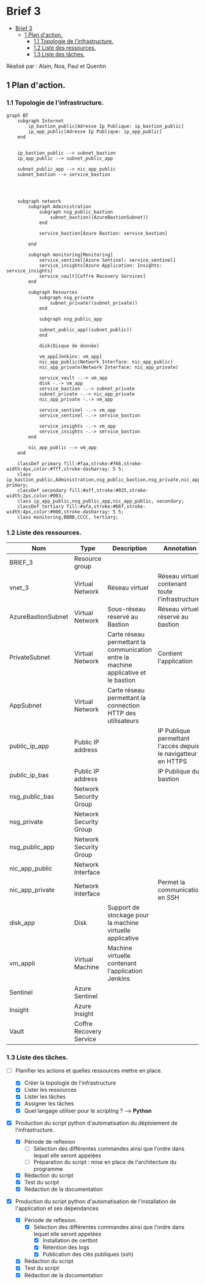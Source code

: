 # Brief 3

- [Brief 3](#brief-3)
  - [1 Plan d'action.](#1-plan-daction)
    - [1.1 Topologie de l'infrastructure.](#11-topologie-de-linfrastructure)
    - [1.2 Liste des ressources.](#12-liste-des-ressources)
    - [1.3 Liste des tâches.](#13-liste-des-tâches)

Réalisé par : Alain, Noa, Paul et Quentin

## 1 Plan d'action.

### 1.1 Topologie de l'infrastructure.

```mermaid
graph BT
    subgraph Internet
        ip_bastion_public[Adresse Ip Publique: ip_bastion_public]
        ip_app_public[Adresse Ip Publique: ip_app_public]
    end


    ip_bastion_public --> subnet_bastion
    ip_app_public --> subnet_public_app

    subnet_public_app --> nic_app_public
    subnet_bastion --> service_bastion




    subgraph network
        subgraph Administration
            subgraph nsg_public_bastion
                subnet_bastion((AzureBastionSubnet))
            end

            service_bastion[Azure Bastion: service_bastion]

        end

        subgraph monitoring[Monitoring]
            service_sentinel[Azure Sentinel: service_sentinel]
            service_insights[Azure Application: Insights: service_insights]
            service_vault[Coffre Recovery Services]
        end

        subgraph Resources
            subgraph nsg_private
                subnet_private((subnet_private))
            end

            subgraph nsg_public_app

            subnet_public_app((subnet_public))
            end

            disk(Disque de donnée)

            vm_app[Jenkins: vm_app]
            nic_app_public(Network Interface: nic_app_public)
            nic_app_private(Network Interface: nic_app_private)

            service_vault -.-> vm_app
            disk -.-> vm_app
            service_bastion -.-> subnet_private
            subnet_private -.-> nic_app_private
            nic_app_private -.-> vm_app

            service_sentinel -.-> vm_app
            service_sentinel -.-> service_bastion

            service_insights -.-> vm_app
            service_insights -.-> service_bastion
        end

        nic_app_public --> vm_app
    end

    classDef primary fill:#faa,stroke:#f66,stroke-width:4px,color:#fff,stroke-dasharray: 5 5;
    class ip_bastion_public,Administration,nsg_public_bastion,nsg_private,nic_app_private, primary;
    classDef secondary fill:#aff,stroke:#025,stroke-width:2px,color:#003;
    class ip_app_public,nsg_public_app,nic_app_public, secondary;
    classDef tertiary fill:#afa,stroke:#66f,stroke-width:4px,color:#000,stroke-dasharray: 5 5;
    class monitoring,BBBB,CCCC, tertiary;

```

### 1.2 Liste des ressources.

| Nom | Type | Description | Annotation |
| -------- | -------- | -------- | - |
|   BRIEF_3  | Resource group |      | |
| vnet_3     | Virtual Network | Réseau virtuel | Réseau virtuel contenant toute l'infrastructure |
| AzureBastionSubnet | Virtual Network | Sous-réseau réservé au Bastion    | Réseau virtuel réservé au bastion |
| PrivateSubnet     | Virtual Network     | Carte réseau permettant la communication entre la machine applicative et le bastion    | Contient l'application |
| AppSubnet  | Virtual Network    | Carte réseau permettant la connection HTTP des utilisateurs     |  |
| public_ip_app | Public IP address |  |IP Publique permettant l'accès depuis le navigatteur en HTTPS |
| public_ip_bas | Public IP address |  | IP Publique du bastion|
| nsg_public_bas     | Network Security Group   |      | |
| nsg_private    | Network Security Group     |      | |
| nsg_public_app     | Network Security Group     |      | |
| nic_app_public    | Network Interface  |      |  |
| nic_app_private    | Network Interface  |      | Permet la communication en SSH |
| disk_app | Disk | Support de stockage pour la machine virtuelle applicative| |
| vm_appli | Virtual Machine | Machine virtuelle contenant l'application Jenkins |
| Sentinel | Azure Sentinel| |
| Insight | Azure Insight | |
| Vault | Coffre Recovery Service |  |

### 1.3 Liste des tâches.
- [ ] Planifier les actions et quelles ressources mettre en place.

    - [x] Créer la topologie de l'infrastructure
    - [x] Lister les ressources
    - [x] Lister les tâches
    - [x] Assigner les tâches
    - [x] Quel langage utiliser pour le scripting ? --> **Python**

- [x] Production du script python d'automatisation du déploiement de l'infrastructure.
    - [x] Période de reflexion
        - [ ] Sélection des différentes commandes ainsi que l'ordre dans lequel elle seront appelées
        - [ ] Préparation du script : mise en place de l'architecture du programme
    - [x] Rédaction du script
    - [x] Test du script
    - [x] Rédaction de la documentation

- [x] Production du script python d'automatisation de l'installation de l'application et ses dépendances
    - [x] Période de reflexion.
        - [x] Sélection des différentes commandes ainsi que l'ordre dans lequel elle seront appelées
            - [x] Installation de certbot
            - [x] Rétention des logs
            - [x] Publication des clés publiques (ssh)
    - [x] Rédaction du script
    - [x] Test du script
    - [x] Rédaction de la documentation

<!--
[Lien vers doc Microsoft pour déployer Bastion](https://docs.microsoft.com/en-us/azure/bastion/create-host-cli)
Penser au --help :
![img_bastion](https://github.com/b-quentin/simplon_brief3/blob/master/IMG/BASTION/screen0_bastion_help.png?raw=trueg)

[Doc commande créa / chargement ssh](https://docs.microsoft.com/fr-fr/azure/virtual-machines/ssh-keys-azure-cli)


https://docs.microsoft.com/fr-fr/azure/developer/jenkins/configure-on-linux-vm
-->
